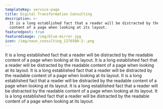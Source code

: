 ```yaml
---
templateKey: service-page
title: Digital Transformation Consulting
description: >-
  It is a long established fact that a reader will be distracted by the readable
  content of a page when looking at its layout. 
featuredpost: true
featuredimage: /img/blue-mirror.jpg
icon: /img/noun_consulting_1276580-2-.png
---
```

It is a long established fact that a reader will be distracted by the readable content of a page when looking at its layout. It is a long established fact that a reader will be distracted by the readable content of a page when looking at its layout. It is a long established fact that a reader will be distracted by the readable content of a page when looking at its layout. It is a long established fact that a reader will be distracted by the readable content of a page when looking at its layout. It is a long established fact that a reader will be distracted by the readable content of a page when looking at its layout. It is a long established fact that a reader will be distracted by the readable content of a page when looking at its layout.
